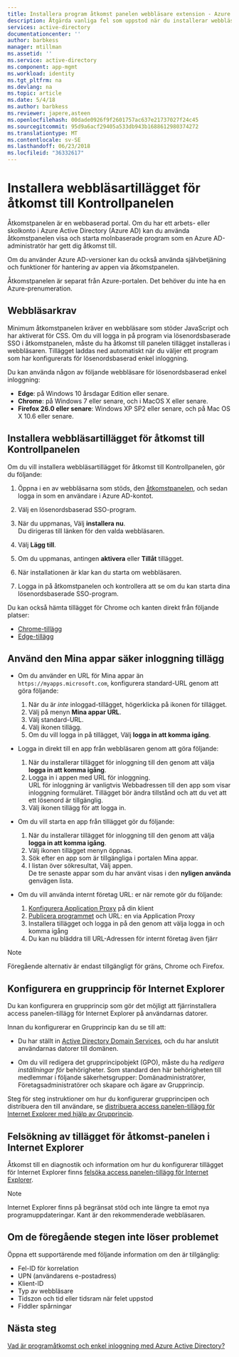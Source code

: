 ```yaml
---
title: Installera program åtkomst panelen webbläsare extension - Azure | Microsoft Docs
description: Åtgärda vanliga fel som uppstod när du installerar webbläsartillägget för åtkomst-panelen.
services: active-directory
documentationcenter: ''
author: barbkess
manager: mtillman
ms.assetid: ''
ms.service: active-directory
ms.component: app-mgmt
ms.workload: identity
ms.tgt_pltfrm: na
ms.devlang: na
ms.topic: article
ms.date: 5/4/18
ms.author: barbkess
ms.reviewer: japere,asteen
ms.openlocfilehash: 00dade0926f9f2601757ac637e21737027f24c45
ms.sourcegitcommit: 95d9a6acf29405a533db943b1688612980374272
ms.translationtype: MT
ms.contentlocale: sv-SE
ms.lasthandoff: 06/23/2018
ms.locfileid: "36332617"
---
```

# <a name="install-the-access-panel-browser-extension"></a>Installera webbläsartillägget för åtkomst till Kontrollpanelen

Åtkomstpanelen är en webbaserad portal. Om du har ett arbets- eller skolkonto i Azure Active Directory (Azure AD) kan du använda åtkomstpanelen visa och starta molnbaserade program som en Azure AD-administratör har gett dig åtkomst till. 

Om du använder Azure AD-versioner kan du också använda självbetjäning och funktioner för hantering av appen via åtkomstpanelen. 

Åtkomstpanelen är separat från Azure-portalen. Det behöver du inte ha en Azure-prenumeration.

## <a name="web-browser-requirements"></a>Webbläsarkrav

Minimum åtkomstpanelen kräver en webbläsare som stöder JavaScript och har aktiverat för CSS. Om du vill logga in på program via lösenordsbaserade SSO i åtkomstpanelen, måste du ha åtkomst till panelen tillägget installeras i webbläsaren. Tillägget laddas ned automatiskt när du väljer ett program som har konfigurerats för lösenordsbaserad enkel inloggning.

Du kan använda någon av följande webbläsare för lösenordsbaserad enkel inloggning:

- **Edge**: på Windows 10 årsdagar Edition eller senare. 
- **Chrome**: på Windows 7 eller senare, och i MacOS X eller senare.
- **Firefox 26.0 eller senare**: Windows XP SP2 eller senare, och på Mac OS X 10.6 eller senare.

## <a name="install-the-access-panel-browser-extension"></a>Installera webbläsartillägget för åtkomst till Kontrollpanelen

Om du vill installera webbläsartillägget för åtkomst till Kontrollpanelen, gör du följande:

1.  Öppna i en av webbläsarna som stöds, den [åtkomstpanelen](https://myapps.microsoft.com), och sedan logga in som en användare i Azure AD-kontot.

2.  Välj en lösenordsbaserad SSO-program.

3.  När du uppmanas, Välj **installera nu**.  
    Du dirigeras till länken för den valda webbläsaren. 
    
4.  Välj **Lägg till**.

5.  Om du uppmanas, antingen **aktivera** eller **Tillåt** tillägget.

6.  När installationen är klar kan du starta om webbläsaren.

7.  Logga in på åtkomstpanelen och kontrollera att se om du kan starta dina lösenordsbaserade SSO-program.

Du kan också hämta tillägget för Chrome och kanten direkt från följande platser:

- [Chrome-tillägg](https://chrome.google.com/webstore/detail/access-panel-extension/ggjhpefgjjfobnfoldnjipclpcfbgbhl)
- [Edge-tillägg](https://www.microsoft.com/store/apps/9pc9sckkzk84) 

## <a name="use-the-my-apps-secure-sign-in-extension"></a>Använd den Mina appar säker inloggning tillägg
* Om du använder en URL för Mina appar än `https://myapps.microsoft.com`, konfigurera standard-URL genom att göra följande:
   1. När du är *inte* inloggad-tillägget, högerklicka på ikonen för tillägget.
   2. Välj på menyn **Mina appar URL**.
   3. Välj standard-URL.
   4. Välj ikonen tillägg.
   5. Om du vill logga in på tillägget, Välj **logga in att komma igång**.

* Logga in direkt till en app från webbläsaren genom att göra följande:
   1. När du installerar tillägget för inloggning till den genom att välja **logga in att komma igång**.
   2. Logga in i appen med URL för inloggning.  
       URL för inloggning är vanligtvis Webbadressen till den app som visar inloggning formuläret.
      Tillägget bör ändra tillstånd och att du vet att ett lösenord är tillgänglig.
   3. Välj ikonen tillägg för att logga in.

* Om du vill starta en app från tillägget gör du följande:
   1. När du installerar tillägget för inloggning till den genom att välja **logga in att komma igång**.
   2. Välj ikonen tillägget menyn öppnas.
   3. Sök efter en app som är tillgängliga i portalen Mina appar.
   4. I listan över sökresultat, Välj appen.  
       De tre senaste appar som du har använt visas i den **nyligen använda** genvägen lista.
       
* Om du vill använda internt företag URL: er när remote gör du följande:
    1. [Konfigurera Application Proxy](https://docs.microsoft.com/en-us/azure/active-directory/active-directory-application-proxy-enable) på din klient
    2. [Publicera programmet](https://docs.microsoft.com/en-us/azure/active-directory/application-proxy-publish-azure-portal) och URL: en via Application Proxy
    3. Installera tillägget och logga in på den genom att välja logga in och komma igång
    4. Du kan nu bläddra till URL-Adressen för internt företag även fjärr

> [!NOTE]
> Föregående alternativ är endast tillgängligt för gräns, Chrome och Firefox.

## <a name="set-up-a-group-policy-for-internet-explorer"></a>Konfigurera en grupprincip för Internet Explorer

Du kan konfigurera en grupprincip som gör det möjligt att fjärrinstallera access panelen-tillägg för Internet Explorer på användarnas datorer.

Innan du konfigurerar en Grupprincip kan du se till att:

-   Du har ställt in [Active Directory Domain Services](https://msdn.microsoft.com/library/aa362244%28v=vs.85%29.aspx), och du har anslutit användarnas datorer till domänen.

-   Om du vill redigera det grupprincipobjekt (GPO), måste du ha *redigera inställningar för* behörigheter. Som standard den här behörigheten till medlemmar i följande säkerhetsgrupper: Domänadministratörer, Företagsadministratörer och skapare och ägare av Grupprincip.

Steg för steg instruktioner om hur du konfigurerar grupprincipen och distribuera den till användare, se [distribuera access panelen-tillägg för Internet Explorer med hjälp av Grupprincip](active-directory-saas-ie-group-policy.md).

## <a name="troubleshoot-the-access-panel-extension-in-internet-explorer"></a>Felsökning av tillägget för åtkomst-panelen i Internet Explorer

Åtkomst till en diagnostik och information om hur du konfigurerar tillägget för Internet Explorer finns [felsöka access panelen-tillägg för Internet Explorer](active-directory-saas-ie-troubleshooting.md).

> [!NOTE]
> Internet Explorer finns på begränsat stöd och inte längre ta emot nya programuppdateringar. Kant är den rekommenderade webbläsaren.

## <a name="if-the-preceding-steps-do-not-resolve-the-issue"></a>Om de föregående stegen inte löser problemet

Öppna ett supportärende med följande information om den är tillgänglig:

-   Fel-ID för korrelation
-   UPN (användarens e-postadress)
-   Klient-ID
-   Typ av webbläsare
-   Tidszon och tid eller tidsram när felet uppstod
-   Fiddler spårningar

## <a name="next-steps"></a>Nästa steg
[Vad är programåtkomst och enkel inloggning med Azure Active Directory?](manage-apps/what-is-single-sign-on.md)
